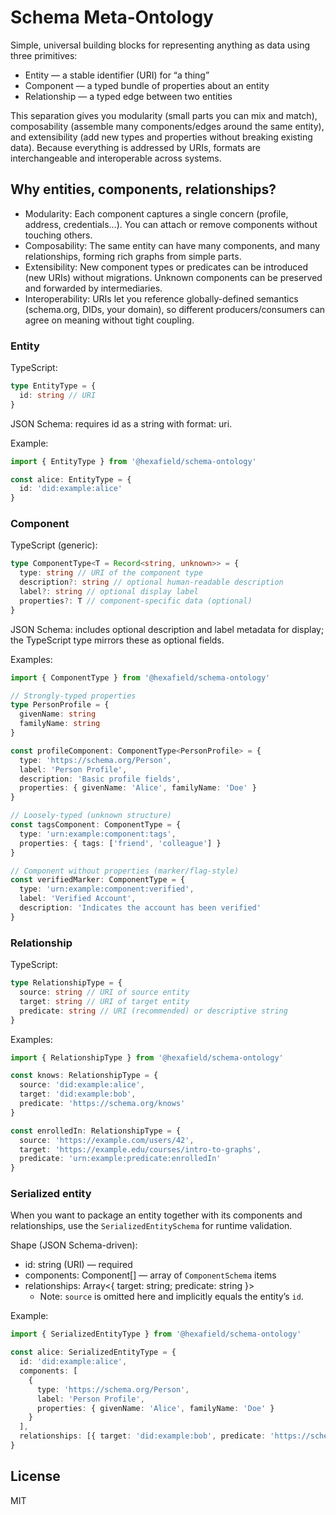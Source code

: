 # Schema Meta‑Ontology

Simple, universal building blocks for representing anything as data using three primitives:

- Entity — a stable identifier (URI) for “a thing”
- Component — a typed bundle of properties about an entity
- Relationship — a typed edge between two entities

This separation gives you modularity (small parts you can mix and match), composability (assemble many components/edges around the same entity), and extensibility (add new types and properties without breaking existing data). Because everything is addressed by URIs, formats are interchangeable and interoperable across systems.

## Why entities, components, relationships?

- Modularity: Each component captures a single concern (profile, address, credentials…). You can attach or remove components without touching others.
- Composability: The same entity can have many components, and many relationships, forming rich graphs from simple parts.
- Extensibility: New component types or predicates can be introduced (new URIs) without migrations. Unknown components can be preserved and forwarded by intermediaries.
- Interoperability: URIs let you reference globally-defined semantics (schema.org, DIDs, your domain), so different producers/consumers can agree on meaning without tight coupling.

### Entity

TypeScript:

```ts
type EntityType = {
  id: string // URI
}
```

JSON Schema: requires id as a string with format: uri.

Example:

```ts
import { EntityType } from '@hexafield/schema-ontology'

const alice: EntityType = {
  id: 'did:example:alice'
}
```

### Component

TypeScript (generic):

```ts
type ComponentType<T = Record<string, unknown>> = {
  type: string // URI of the component type
  description?: string // optional human-readable description
  label?: string // optional display label
  properties?: T // component-specific data (optional)
}
```

JSON Schema: includes optional description and label metadata for display; the TypeScript type mirrors these as optional fields.

Examples:

```ts
import { ComponentType } from '@hexafield/schema-ontology'

// Strongly-typed properties
type PersonProfile = {
  givenName: string
  familyName: string
}

const profileComponent: ComponentType<PersonProfile> = {
  type: 'https://schema.org/Person',
  label: 'Person Profile',
  description: 'Basic profile fields',
  properties: { givenName: 'Alice', familyName: 'Doe' }
}

// Loosely-typed (unknown structure)
const tagsComponent: ComponentType = {
  type: 'urn:example:component:tags',
  properties: { tags: ['friend', 'colleague'] }
}

// Component without properties (marker/flag-style)
const verifiedMarker: ComponentType = {
  type: 'urn:example:component:verified',
  label: 'Verified Account',
  description: 'Indicates the account has been verified'
}
```

### Relationship

TypeScript:

```ts
type RelationshipType = {
  source: string // URI of source entity
  target: string // URI of target entity
  predicate: string // URI (recommended) or descriptive string
}
```

Examples:

```ts
import { RelationshipType } from '@hexafield/schema-ontology'

const knows: RelationshipType = {
  source: 'did:example:alice',
  target: 'did:example:bob',
  predicate: 'https://schema.org/knows'
}

const enrolledIn: RelationshipType = {
  source: 'https://example.com/users/42',
  target: 'https://example.edu/courses/intro-to-graphs',
  predicate: 'urn:example:predicate:enrolledIn'
}
```

### Serialized entity

When you want to package an entity together with its components and relationships, use the `SerializedEntitySchema` for runtime validation.

Shape (JSON Schema-driven):

- id: string (URI) — required
- components: Component[] — array of `ComponentSchema` items
- relationships: Array<{ target: string; predicate: string }>
  - Note: `source` is omitted here and implicitly equals the entity’s `id`.

Example:

```ts
import { SerializedEntityType } from '@hexafield/schema-ontology'

const alice: SerializedEntityType = {
  id: 'did:example:alice',
  components: [
    {
      type: 'https://schema.org/Person',
      label: 'Person Profile',
      properties: { givenName: 'Alice', familyName: 'Doe' }
    }
  ],
  relationships: [{ target: 'did:example:bob', predicate: 'https://schema.org/knows' }]
}
```

## License

MIT
